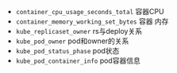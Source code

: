 - `container_cpu_usage_seconds_total` 容器CPU
- `container_memory_working_set_bytes` 容器 内存
- `kube_replicaset_owner` rs与deploy关系
- `kube_pod_owner` pod和owner的关系
- `kube_pod_status_phase` pod状态
- `kube_pod_container_info` pod容器信息